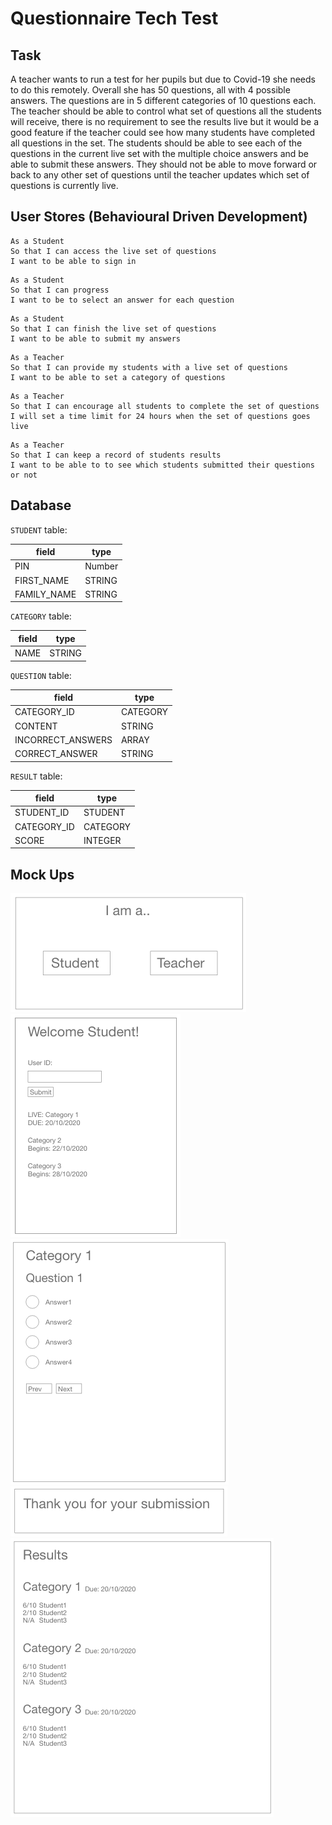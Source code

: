 # Questionnaire Tech Test

## Task
A teacher wants to run a test for her pupils but due to Covid-19 she needs to do this remotely. Overall she has 50 questions, all with 4 possible answers. The questions are in 5 different categories of 10 questions each. The teacher should be able to control what set of questions all the students will receive, there is no requirement to see the results live but it would be a good feature if the teacher could see how many students have completed all questions in the set. The students should be able to see each of the questions in the current live set with the multiple choice answers and be able to submit these answers. They should not be able to move forward or back to any other set of questions until the teacher updates which set of questions is currently live.


## User Stores (Behavioural Driven Development)

```
As a Student
So that I can access the live set of questions
I want to be able to sign in
```

```
As a Student
So that I can progress
I want to be to select an answer for each question
```

```
As a Student
So that I can finish the live set of questions
I want to be able to submit my answers
```

```
As a Teacher
So that I can provide my students with a live set of questions
I want to be able to set a category of questions
```

```
As a Teacher
So that I can encourage all students to complete the set of questions
I will set a time limit for 24 hours when the set of questions goes live
```

```
As a Teacher
So that I can keep a record of students results
I want to be able to to see which students submitted their questions or not
```

## Database

`STUDENT` table:

| field      | type              |
| ---------  | ----------------- |
| PIN        | Number            |
| FIRST_NAME | STRING            |
| FAMILY_NAME| STRING            |

`CATEGORY` table:

| field      | type              |
| ---------  | ----------------- |
| NAME       | STRING            |

`QUESTION` table:

| field             | type              |
| ---------         | ----------------- |
| CATEGORY_ID       | CATEGORY          |
| CONTENT           | STRING            |
| INCORRECT_ANSWERS | ARRAY             |
| CORRECT_ANSWER    | STRING            |

`RESULT` table:

| field         | type              |
| ---------     | ----------------- |
| STUDENT_ID    | STUDENT           |
| CATEGORY_ID   | CATEGORY          |
| SCORE         | INTEGER           |

## Mock Ups

![studentOrTeacher](mockups/student_or_teacher.png)\
![studentSignin](mockups/student_signin.png)\
![questions](mockups/questions.png)\
![submission](mockups/form_submission.png)\
![results](mockups/results.png)


